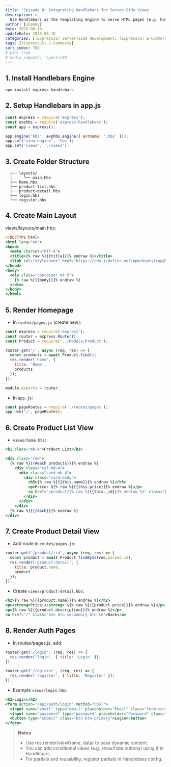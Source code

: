 ```yaml
---
title: 'Episode 8: Integrating Handlebars for Server-Side Views'
description: >-
  Use Handlebars as the templating engine to serve HTML pages (e.g. home, product list, product details, login page) directly from the backend.
author: [shandy]
date: 2025-06-10
updateDate: 2025-06-18
categories: [(ExpressJS) Server-Side development, (ExpressJS) E-Commerce]
tags: [(ExpressJS) E-Commerce]
sort_index: 708
# pin: true
# media_subpath: '/posts/02'
---
```


## 1. Install Handlebars Engine
```bash
npm install express-handlebars
```
## 2. Setup Handlebars in app.js
```js
const express = require('express');
const exphbs = require('express-handlebars');
const app = express();

app.engine('hbs', exphbs.engine({ extname: '.hbs' }));
app.set('view engine', 'hbs');
app.set('views', './views');
```
## 3. Create Folder Structure
```/views
  ├── layouts/
  │     └── main.hbs
  ├── home.hbs
  ├── product-list.hbs
  ├── product-detail.hbs
  ├── login.hbs
  └── register.hbs
```
## 4. Create Main Layout
views/layouts/main.hbs:

```handlebars
<!DOCTYPE html>
<html lang="en">
<head>
  <meta charset="UTF-8">
  <title>{% raw %}{{title}}{% endraw %}</title>
  <link rel="stylesheet" href="https://cdn.jsdelivr.net/npm/bootstrap@5.3.0/dist/css/bootstrap.min.css">
</head>
<body>
  <div class="container mt-5">
    {% raw %}{{body}}{% endraw %}
  </div>
</body>
</html>
```
## 5. Render Homepage

- In `routes/pages.js` (create new):

```js
const express = require('express');
const router = express.Router();
const Product = require('../models/Product');

router.get('/', async (req, res) => {
  const products = await Product.find();
  res.render('home', {
    title: 'Home',
    products
  });
});

module.exports = router;
```
- In `app.js`:

```js
const pageRoutes = require('./routes/pages');
app.use('/', pageRoutes);
```
## 6. Create Product List View
- `views/home.hbs`:

```handlebars
<h1 class="mb-4">Product List</h1>

<div class="row">
  {% raw %}{{#each products}}{% endraw %}
    <div class="col-md-4">
      <div class="card mb-4">
        <div class="card-body">
          <h5>{% raw %}{{this.name}}{% endraw %}</h5>
          <p>Price: ${% raw %}{{this.price}}{% endraw %}</p>
          <a href="/product/{% raw %}{{this._id}}{% endraw %}" class="btn btn-primary btn-sm">View</a>
        </div>
      </div>
    </div>
  {% raw %}{{/each}}{% endraw %}
</div>
```
## 7. Create Product Detail View
- Add route in `routes/pages.js`:

```js
router.get('/product/:id', async (req, res) => {
  const product = await Product.findById(req.params.id);
  res.render('product-detail', {
    title: product.name,
    product
  });
});
```

- Create `views/product-detail.hbs`:

```handlebars
<h2>{% raw %}{{product.name}}{% endraw %}</h2>
<p><strong>Price:</strong> ${% raw %}{{product.price}}{% endraw %}</p>
<p>{% raw %}{{product.description}}{% endraw %}</p>
<a href="/" class="btn btn-secondary btn-sm">Back</a>
```
## 8. Render Auth Pages
- In routes/pages.js, add:

```js
router.get('/login', (req, res) => {
  res.render('login', { title: 'Login' });
});

router.get('/register', (req, res) => {
  res.render('register', { title: 'Register' });
});
```
- Example `views/login.hbs`:

```handlebars
<h2>Login</h2>
<form action="/api/auth/login" method="POST">
  <input name="email" type="email" placeholder="Email" class="form-control mb-2" />
  <input name="password" type="password" placeholder="Password" class="form-control mb-2" />
  <button type="submit" class="btn btn-primary">Login</button>
</form>
```
> **Notes**
> - Use res.render(viewName, data) to pass dynamic content.
>- You can add conditional views (e.g. show/hide buttons) using if in Handlebars.
>- For partials and reusability, register partials in Handlebars config.

